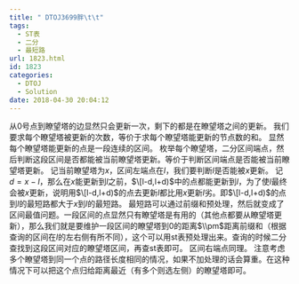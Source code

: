 ```yaml
---
title: " DTOJ3699胖\t\t"
tags:
  - ST表
  - 二分
  - 最短路
url: 1823.html
id: 1823
categories:
  - DTOJ
  - Solution
date: 2018-04-30 20:04:12
---
```


从$0$号点到瞭望塔的边显然只会更新一次，剩下的都是在瞭望塔之间的更新。 我们要求每个瞭望塔被更新的次数，等价于求每个瞭望塔能更新的节点数的和。 显然每个瞭望塔能更新的点是一段连续的区间。 枚举每个瞭望塔，二分区间端点，然后判断这段区间是否都能被当前瞭望塔更新。等价于判断区间端点是否能被当前瞭望塔更新。 记当前瞭望塔为$x$，区间左端点在$l$，我们要判断$l$是否能被$x$更新。 记$d=x-l$，那么在$x$能更新到$l$之前，$\[l-d,l+d)$中的点都能更新到$l$，为了使$l$最终会被$x$更新，说明用$\[l-d,l+d)$的点去更新$l$都比用$x$更新$l$劣。即$\[l-d,l+d)$的点到$l$的最短路都大于$x$到$l$的最短路。 最短路可以通过前缀和预处理，然后就变成了区间最值问题。一段区间的点显然只有瞭望塔是有用的（其他点都要从瞭望塔更新），那么我们就是要维护一段区间的瞭望塔到$0$的距离$\\pm$距离前缀和（根据查询的区间在$l$的左右侧有所不同），这个可以用st表预处理出来。查询的时候二分查找到这段区间对应的瞭望塔区间，再查st表即可。 区间右端点同理。 注意考虑多个瞭望塔到同一个点的路径长度相同的情况，如果不加处理的话会算重。在这种情况下可以把这个点归给距离最近（有多个则选左侧）的瞭望塔即可。